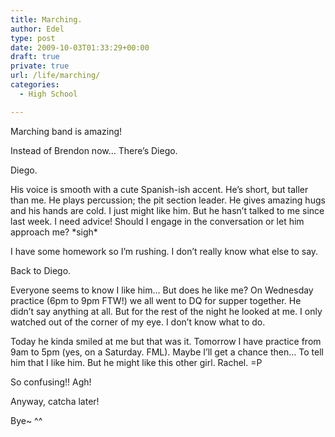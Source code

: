 ```yaml
---
title: Marching.
author: Edel
type: post
date: 2009-10-03T01:33:29+00:00
draft: true
private: true
url: /life/marching/
categories:
  - High School

---
```

Marching band is amazing!

Instead of Brendon now&#8230; There&#8217;s Diego.

Diego.

His voice is smooth with a cute Spanish-ish accent. He&#8217;s short, but taller than me. He plays percussion; the pit section leader. He gives amazing hugs and his hands are cold. I just might like him. But he hasn&#8217;t talked to me since last week. I need advice! Should I engage in the conversation or let him approach me? \*sigh\*

I have some homework so I&#8217;m rushing. I don&#8217;t really know what else to say.

Back to Diego.

Everyone seems to know I like him&#8230; But does he like me? On Wednesday practice (6pm to 9pm FTW!) we all went to DQ for supper together. He didn&#8217;t say anything at all. But for the rest of the night he looked at me. I only watched out of the corner of my eye. I don&#8217;t know what to do.

Today he kinda smiled at me but that was it. Tomorrow I have practice from 9am to 5pm (yes, on a Saturday. FML). Maybe I&#8217;ll get a chance then&#8230; To tell him that I like him. But he might like this other girl. Rachel. =P

So confusing!! Agh!

Anyway, catcha later!

Bye~ ^^

<ol class="footnote">
</ol>